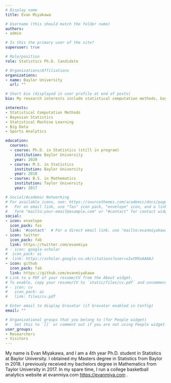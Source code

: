```yaml
---
# Display name
title: Evan Miyakawa

# Username (this should match the folder name)
authors:
- admin

# Is this the primary user of the site?
superuser: true

# Role/position
role: Statistics Ph.D. Candidate

# Organizations/Affiliations
organizations:
- name: Baylor University
  url: ""

# Short bio (displayed in user profile at end of posts)
bio: My research interests include statistical computation methods, bayesian statistics, statistical machine learning, big data, and sports analytics.

interests:
- Statistical Computation Methods
- Bayesian Statistics
- Statistical Machine Learning
- Big Data
- Sports Analytics

education:
  courses:
  - course: Ph.D. in Statistics (still in program)
    institution: Baylor University
    year: 2020
  - course: M.S. in Statistics
    institution: Baylor University
    year: 2018
  - course: B.S. in Mathematics
    institution: Taylor University
    year: 2017

# Social/Academic Networking
# For available icons, see: https://sourcethemes.com/academic/docs/page-builder/#icons
#   For an email link, use "fas" icon pack, "envelope" icon, and a link in the
#   form "mailto:your-email@example.com" or "#contact" for contact widget.
social:
- icon: envelope
  icon_pack: fas
  link: '#contact'  # For a direct email link, use "mailto:evanmiyakawa@gmail.com".
- icon: twitter
  icon_pack: fab
  link: https://twitter.com/evanmiya
# - icon: google-scholar
#  icon_pack: ai
#  link: https://scholar.google.co.uk/citations?user=sIwtMXoAAAAJ
- icon: github
  icon_pack: fab
  link: https://github.com/evanmiyakawa
# Link to a PDF of your resume/CV from the About widget.
# To enable, copy your resume/CV to `static/files/cv.pdf` and uncomment the lines below.
# - icon: cv
#   icon_pack: ai
#   link: files/cv.pdf

# Enter email to display Gravatar (if Gravatar enabled in Config)
email: ""

# Organizational groups that you belong to (for People widget)
#   Set this to `[]` or comment out if you are not using People widget.
user_groups:
- Researchers
- Visitors
---
```


My name is Evan Miyakawa, and I am a 4th year Ph.D. student in Statistics at Baylor University. I obtained my Masters degree in Statistics from Baylor in 2018. I previously received my bachelors degree in Mathematics from Taylor University in 2017. In my spare time, I run a college basketball analytics website at evanmiya.com https://evanmiya.com  .
